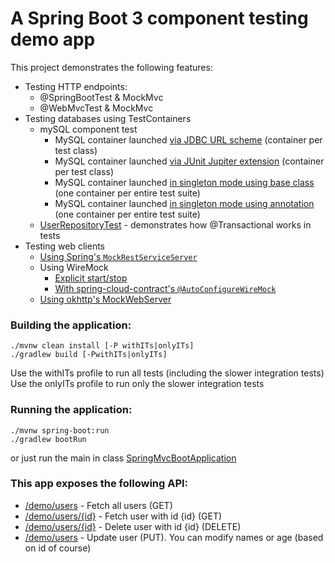 # A Spring Boot 3 component testing demo app

This project demonstrates the following features:
* Testing HTTP endpoints:
  * @SpringBootTest & MockMvc
  * @WebMvcTest & MockMvc
* Testing databases using TestContainers
  * mySQL component test
    * MySQL container launched [via JDBC URL scheme](src/test/java/com/att/training/spring/boot/demo/tc/SpringBootMySqlTest.java) (container per test class)
    * MySQL container launched [via JUnit Jupiter extension](src/test/java/com/att/training/spring/boot/demo/user/UserControllerTest.java) (container per test class)
    * MySQL container launched [in singleton mode using base class](src/test/java/com/att/training/spring/boot/demo/tc/MySqlSingletonContainer.java) (one container per entire test suite)
    * MySQL container launched [in singleton mode using annotation](src/test/java/com/att/training/spring/boot/demo/tc/SpringBootMySqlSingletonTest.java) (one container per entire test suite)
  * [UserRepositoryTest](src/test/java/com/att/training/spring/boot/demo/tc/UserRepositoryTest.java) - demonstrates how @Transactional works in tests
* Testing web clients
  * [Using Spring's `MockRestServiceServer`](src/test/java/com/att/training/spring/boot/demo/quote/QuoteClientTest.java)
  * Using WireMock
    * [Explicit start/stop](src/test/java/com/att/training/spring/boot/demo/quote/BasicWireMockQuoteClientTest.java)
    * [With spring-cloud-contract's `@AutoConfigureWireMock`](src/test/java/com/att/training/spring/boot/demo/quote/WireMockQuoteClientTest.java)
  * [Using okhttp's MockWebServer](src/test/java/com/att/training/spring/boot/demo/WebClientTest.java)
### Building the application:
```
./mvnw clean install [-P withITs|onlyITs]
./gradlew build [-PwithITs|onlyITs]
```
Use the withITs profile to run all tests (including the slower integration tests)
Use the onlyITs profile to run only the slower integration tests
### Running the application:
```
./mvnw spring-boot:run
./gradlew bootRun
```
or just run the main in class [SpringMvcBootApplication](src/main/java/com/att/training/spring/boot/demo/SpringMvcBootApplication.java)

### This app exposes the following API:
* [/demo/users](http://localhost:8090/demo/users) - Fetch all users (GET)
* [/demo/users/{id}](http://localhost:8090/demo/users/1) - Fetch user with id {id} (GET)
* [/demo/users/{id}](http://localhost:8090/demo/users/1) - Delete user with id {id} (DELETE)
* [/demo/users](http://localhost:8090/demo/users) - Update user (PUT). You can modify names or age (based on id of course)